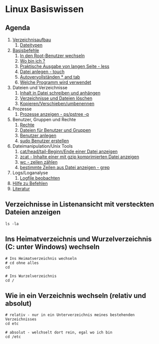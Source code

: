 # Linux Basiswissen 

## Agenda 

  1. [Verzeichnisaufbau](verzeichnisaufbau.md) 
     1. [Dateitypen](dateitypen.md) 
  1. [Basisbefehle](basisbefehle.md)
     1. [In den Root-Benutzer wechseln](sudo.md)  
     1. [Wo bin ich ?](pwd.md)
     1. [Praktische Ausgabe von langen Seite - less](less.md) 
     1. [Datei anlegen - touch](touch.md)
     1. [Autovervollständen * and tab](autocomplete.md) 
     1. [Welche Programm wird verwendet](which.md)
  1. Dateien und Verzeichnisse
     1. [Inhalt in Datei schreiben und anhängen](file-write-append.md)
     1. [Verzeichnisse und Dateien löschen](file-dir-delete.md)
     1. [Kopieren/Verschieben/umbenennen](file-rename-copy-move.md) 
  1. Prozesse 
     1. [Prozesse anzeigen - ps/pstree -p](prozesse.md)
  1. Benutzer, Gruppen und Rechte 
     1. [Rechte](rechte.md) 
     1. [Dateien für Benutzer und Gruppen](files-users-groups.md) 
     1. [Benutzer anlegen](create-users.md) 
     1. [sudo Benutzer erstellen](mod-user-sudo.md) 
  1. Dateimanipulation/Unix Tools
     1. [cat/head/tail-Beginn/Ende einer Datei anzeigen](cat-head.md)
     1. [zcat - Inhalte einer mit gzip komprimierten Datei anzeigen](zcat.md)
     1. [wc - zeilen zählen](wc.md)
     1. [bestimmte Zeilen aus Datei anzeigen - grep](grep.md)
  1. Logs/Loganalyse
     1. [Logfile beobachten](tailf.md)
  3. [Hilfe zu Befehlen](help.md)
  4. [Literatur](literatur.md) 

## Verzeichnisse in Listenansicht mit versteckten Dateien anzeigen

```
ls -la 
```

## Ins Heimatverzeichnis und Wurzelverzeichnis (C: unter Windows) wechseln 

```
# Ins Heimatverzeichnis wechseln 
# cd ohne alles 
cd 

# Ins Wurzelverzeichnis 
cd / 
```

## Wie in ein Verzeichnis wechseln (relativ und absolut) 

```
# relativ - nur in ein Unterverzeichnis meines bestehenden Verzeichnisses
cd etc 

# absolut - welchselt dort rein, egal wo ich bin 
cd /etc 
```

